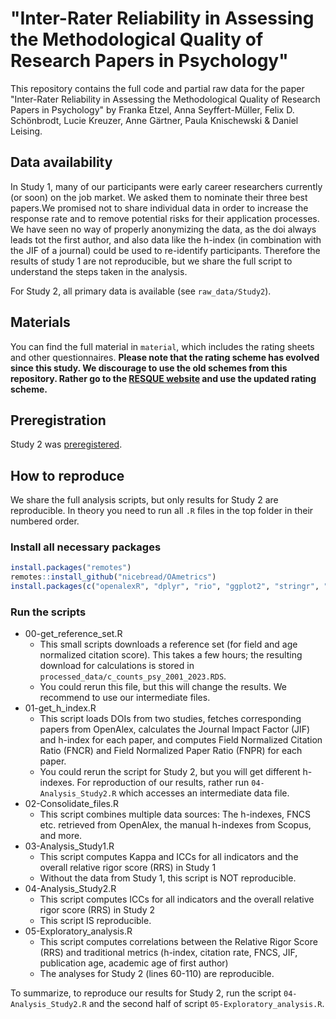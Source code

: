 # "Inter-Rater Reliability in Assessing the Methodological Quality of Research Papers in Psychology"

This repository contains the full code and partial raw data for the paper "Inter-Rater Reliability in Assessing the Methodological Quality of Research Papers in Psychology" by Franka Etzel, Anna Seyffert-Müller, Felix D. Schönbrodt, Lucie Kreuzer, Anne Gärtner, Paula Knischewski & Daniel Leising.

## Data availability

In Study 1, many of our participants were early career researchers currently (or soon) on the job market. We asked them to nominate their three best papers.We promised not to share individual data in order to increase the response rate and to remove potential risks for their application processes. We have seen no way of properly anonymizing the data, as the doi always leads tot the first author, and also data like the h-index (in combination with the JIF of a journal) could be used to re-identify participants. Therefore the results of study 1 are not reproducible, but we share the full script to understand the steps taken in the analysis. 

For Study 2, all primary data is available (see `raw_data/Study2`).

## Materials

You can find the full material in `material`, which includes the rating sheets and other questionnaires.
**Please note that the rating scheme has evolved since this study. We discourage to use the old schemes from this repository. Rather go to the [RESQUE website](https://nicebread.github.io/RESQUE/) and use the updated rating scheme.**

## Preregistration

Study 2 was [preregistered](preregistration/Preregistration%20Study%202.pdf).

## How to reproduce

We share the full analysis scripts, but only results for Study 2 are reproducible.
In theory you need to run all `.R` files in the top folder in their numbered order.

### Install all necessary packages

```R 
install.packages("remotes")
remotes::install_github("nicebread/OAmetrics")
install.packages(c("openalexR", "dplyr", "rio", "ggplot2", "stringr", "DescTools", "psych", "openxlsx", "tidyr", "tidyverse", "irr", "psy", "Rfast", "Hmisc", "flextable", "officer", "scipub", "robustbase"))
```

### Run the scripts

- 00-get_reference_set.R
  - This small scripts downloads a reference set (for field and age normalized citation score). This takes a few hours; the resulting download for calculations is stored in `processed_data/c_counts_psy_2001_2023.RDS`.
  - You could rerun this file, but this will change the results. We recommend to use our intermediate files.
- 01-get_h_index.R
  - This script loads DOIs from two studies, fetches corresponding papers from OpenAlex, calculates the Journal Impact Factor (JIF) and h-index for each paper, and computes Field Normalized Citation Ratio (FNCR) and Field Normalized Paper Ratio (FNPR) for each paper.
  - You could rerun the script for Study 2, but you will get different h-indexes. For reproduction of our results, rather run `04-Analysis_Study2.R` which accesses an intermediate data file.
- 02-Consolidate_files.R
  - This script combines multiple data sources: The h-indexes, FNCS etc. retrieved from OpenAlex, the manual h-indexes from Scopus, and more.
- 03-Analysis_Study1.R
  - This script computes Kappa and ICCs for all indicators and the overall relative rigor score (RRS) in Study 1
  - Without the data from Study 1, this script is NOT reproducible.
- 04-Analysis_Study2.R
  - This script computes ICCs for all indicators and the overall relative rigor score (RRS) in Study 2
  - This script IS reproducible.
- 05-Exploratory_analysis.R
  - This script computes correlations between the Relative Rigor Score (RRS) and traditional metrics (h-index, citation rate, FNCS, JIF, publication age, academic age of first author)
  - The analyses for Study 2 (lines 60-110) are reproducible.

To summarize, to reproduce our results for Study 2, run the script `04-Analysis_Study2.R` and the second half of script `05-Exploratory_analysis.R`.

